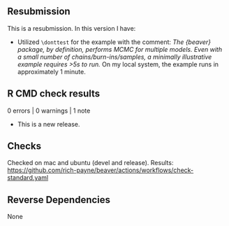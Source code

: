 ## Resubmission

This is a resubmission. In this version I have:

* Utilized `\donttest` for the example with the comment:
*The {beaver} package, by definition, performs MCMC for multiple models. Even with a small number of chains/burn-ins/samples, a minimally illustrative example requires >5s to run.* On my local system,
the example runs in approximately 1 minute.

## R CMD check results

0 errors | 0 warnings | 1 note

* This is a new release.

## Checks

Checked on mac and ubuntu (devel and release).
Results: https://github.com/rich-payne/beaver/actions/workflows/check-standard.yaml

## Reverse Dependencies

None
